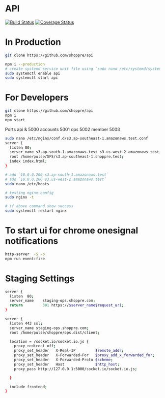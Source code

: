 # API

[![Build Status](https://drone.shoppre.com/api/badges/shoppre/api/status.svg)](https://drone.shoppre.com/shoppre/api) [![Coverage Status](https://coveralls.io/repos/github/shoppre/api/badge.svg?t=3LfehZ)](https://coveralls.io/github/shoppre/api)
# In Production
```sh
git clone https://github.com/shoppre/api

npm i --production
# create systemd service unit file using `sudo nano /etc/systemd/system/api.service`
sudo systemctl enable api
sudo systemctl start api
```

# For Developers

```sh
git clone https://github.com/shoppre/api
npm i
npm start
```

Ports
api & 5000
accounts 5001
ops 5002
member 5003

```bash
sudo nano /etc/nginx/conf.d/s3.ap-southeast-1.amazonaws.test.conf
server {
  listen 80;
  server_name s3.ap-south-1.amazonaws.test s3.us-west-2.amazonaws.test;
  root /home/pulse/SFS/s3.ap-southeast-1.shoppre.test;
  index index.html;
}

# add `10.0.0.200 s3.ap-south-1.amazonaws.test`
# add `10.0.0.200 s3.us-west-2.amazonaws.test`
sudo nano /etc/hosts

# testing nginx config
sudo nginx -t

# if above command show success
sudo systemctl restart nginx 
```

# To start ui for chrome onesignal notifications

```sh
http-server  -S -o
npm run event:fire
```
# Staging Settings
```bash
server {
  listen  80;
  server_name    staging-ops.shoppre.com;
  return         301 https://$server_name$request_uri;
}

server {
  listen 443 ssl;
  server_name staging-ops.shoppre.com;
  root /home/pulse/shoppre/ops.dist/client;

  location = /socket.io/socket.io.js {
    proxy_redirect off;
    proxy_set_header   X-Real-IP         $remote_addr;
    proxy_set_header   X-Forwarded-For   $proxy_add_x_forwarded_for;
    proxy_set_header   X-Forwarded-Proto $scheme;
    proxy_set_header   Host              $http_host;
    proxy_pass http://127.0.0.1:5000/socket.io/socket.io.js;

  }

  include frontend;
}


```
